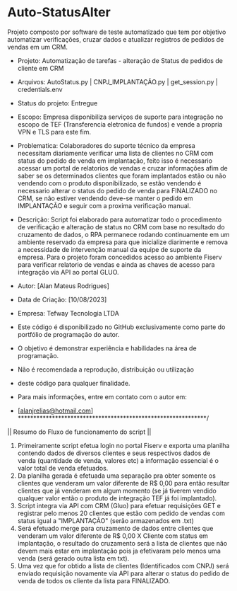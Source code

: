# Auto-StatusAlter
Projeto composto por software de teste automatizado que tem por objetivo automatizar verificações, cruzar dados e atualizar registros de pedidos de vendas em um CRM.


 * Projeto: Automatização de tarefas - alteração de Status de pedidos de cliente em CRM 
 * Arquivos: AutoStatus.py | CNPJ_IMPLANTAÇÃO.py | get_session.py | credentials.env
 * Status do projeto: Entregue
 
 * Escopo: Empresa disponibiliza serviços de suporte para integração no escopo de TEF (Transferencia eletronica de fundos) e vende a propria VPN e TLS para este fim. 
 * Problematica: Colaboradores do suporte técnico da empresa necessitam diariamente verificar uma lista de clientes no CRM com status do pedido de venda em implantação, feito isso é necessario acessar um portal de relatorios de vendas e cruzar informações afim de saber se os determinados clientes que foram implantados estão ou não vendendo com o produto disponibilizado, se estão vendendo é necessario alterar o status do pedido de venda para FINALIZADO no CRM, se não estiver vendendo deve-se manter o pedido em IMPLANTAÇÃO e seguir com a proxima verificação manual.
 * Descrição: Script foi elaborado para automatizar todo o procedimento de verificação e alteração de status no CRM com base no resultado do cruzamento de dados, o RPA permanece rodando continuamente em um ambiente reservado da empresa para que inicialize diarimente e remova a necessidade de intervenção manual da equipe de suporte da empresa. Para o projeto foram concedidos acesso ao ambiente Fiserv para verificar relatorio de vendas e ainda as chaves de acesso para integração via API ao   portal GLUO.
  
 * Autor: [Alan Mateus Rodrigues]
 * Data de Criação: [10/08/2023]
 * Empresa: Tefway Tecnologia LTDA
 
 * Este código é disponibilizado no GitHub exclusivamente como parte do portfólio de programação do autor. 
 * O objetivo é demonstrar experiência e habilidades na área de programação. 
 * Não é recomendada a reprodução, distribuição ou utilização 
 * deste código para qualquer finalidade.
  
 * Para mais informações, entre em contato com o autor em:
 * [alanjrelias@hotmail.com]
 *************************************************************/

|| Resumo do Fluxo de funcionamento do script ||

1. Primeiramente script efetua login no portal Fiserv e exporta uma planilha contendo dados de diversos clientes e seus respectivos dados de venda (quantidade de venda, valores etc) a informação essencial é o valor total de venda efetuados.
2. Da planilha gerada é efetuada uma separação pra obter somente os clientes que venderam um valor diferente de R$ 0,00 para então resultar clientes que já venderam em algum momento (se já tiverem vendido qualquer valor então o produto de integração TEF já foi implantado).
3. Script integra via API com CRM (Gluo) para efetuar requisições GET e registrar pelo menos 20 clientes que estão com pedido de vendas com status igual a "IMPLANTAÇÃO" (serão armazenados em .txt)
4. Será efetuado merge para cruzamento de dados entre clientes que venderam um valor diferente de R$ 0,00 X Cliente com status em implantação, o resultado do cruzamento será a lista de clientes que não devem mais estar em implantação pois ja efetivaram pelo menos uma venda (será gerado outra lista em txt).
5. Uma vez que for obtido a lista de clientes (Identificados com CNPJ) será enviado requisição novamente via API para alterar o status do pedido de venda de todos os cliente da lista para FINALIZADO. 
